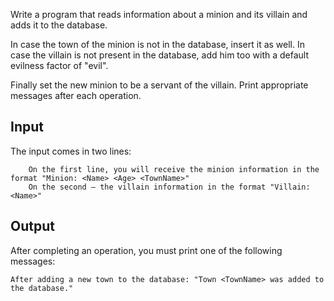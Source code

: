 Write a program that reads information about a minion and its villain and adds it to the database.

In case the town of the minion is not in the database, insert it as well. In case the villain is not present in the database, add him too with a default evilness factor of "evil". 

Finally set the new minion to be a servant of the villain. Print appropriate messages after each operation.

## Input

The input comes in two lines:

    	On the first line, you will receive the minion information in the format "Minion: <Name> <Age> <TownName>"
    	On the second – the villain information in the format "Villain: <Name>"

## Output

After completing an operation, you must print one of the following messages:

	After adding a new town to the database: "Town <TownName> was added to the database."
